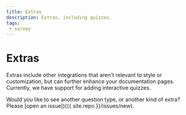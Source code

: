 ```yaml
---
title: Extras
description: Extras, including quizzes.
tags:
 - survey
---
```


# Extras

Extras include other integrations that aren't relevant to style or customization,
but can further enhance your documentation pages. Currently, we have support
for adding interactive quizzes.

 


Would you like to see another question type, or another kind of extra? Please
[open an issue])({{ site.repo }}/issues/new).
